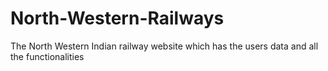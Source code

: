 # North-Western-Railways
The North Western Indian railway website which has the users data and all the functionalities
